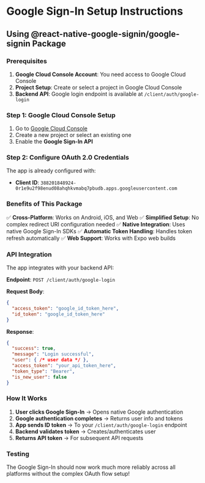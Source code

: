 # Google Sign-In Setup Instructions

## Using @react-native-google-signin/google-signin Package

### Prerequisites

1. **Google Cloud Console Account**: You need access to Google Cloud Console
2. **Project Setup**: Create or select a project in Google Cloud Console
3. **Backend API**: Google login endpoint is available at `/client/auth/google-login`

### Step 1: Google Cloud Console Setup

1. Go to [Google Cloud Console](https://console.cloud.google.com/)
2. Create a new project or select an existing one
3. Enable the **Google Sign-In API**

### Step 2: Configure OAuth 2.0 Credentials

The app is already configured with:
- **Client ID**: `388201848924-0r1e9u2f98enud08ahqhkvmabq7pbudb.apps.googleusercontent.com`

### Benefits of This Package

✅ **Cross-Platform**: Works on Android, iOS, and Web
✅ **Simplified Setup**: No complex redirect URI configuration needed
✅ **Native Integration**: Uses native Google Sign-In SDKs
✅ **Automatic Token Handling**: Handles token refresh automatically
✅ **Web Support**: Works with Expo web builds

### API Integration

The app integrates with your backend API:

**Endpoint**: `POST /client/auth/google-login`

**Request Body**:
```json
{
  "access_token": "google_id_token_here",
  "id_token": "google_id_token_here"
}
```

**Response**:
```json
{
  "success": true,
  "message": "Login successful",
  "user": { /* user data */ },
  "access_token": "your_api_token_here",
  "token_type": "Bearer",
  "is_new_user": false
}
```

### How It Works

1. **User clicks Google Sign-In** → Opens native Google authentication
2. **Google authentication completes** → Returns user info and tokens
3. **App sends ID token** → To your `/client/auth/google-login` endpoint
4. **Backend validates token** → Creates/authenticates user
5. **Returns API token** → For subsequent API requests

### Testing

The Google Sign-In should now work much more reliably across all platforms without the complex OAuth flow setup!